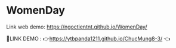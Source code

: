 # WomenDay
Link web demo: https://ngoctientnt.github.io/WomenDay/

📌LINK DEMO : 👉https://ytbpanda1211.github.io/ChucMung8-3/ 👈
